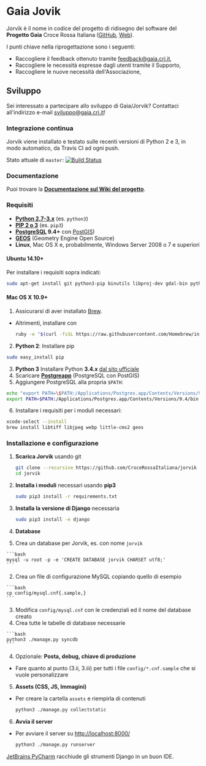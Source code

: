 # Gaia Jovik

Jorvik è il nome in codice del progetto di ridisegno del software del **Progetto Gaia** Croce Rossa Italiana
([GitHub](https://github.com/CroceRossaCatania/gaia), [Web](https://gaia.cri.it)).

I punti chiave nella riprogettazione sono i seguenti:
* Raccogliere il feedback ottenuto tramite <feedback@gaia.cri.it>,
* Raccogliere le necessità espresse dagli utenti tramite il Supporto,
* Raccogliere le nuove necessità dell'Associazione,

## Sviluppo

Sei interessato a partecipare allo sviluppo di Gaia/Jorvik? Contattaci all'indirizzo e-mail <sviluppo@gaia.cri.it>!

### Integrazione continua

Jorvik viene installato e testato sulle recenti versioni di Python 2 e 3, in modo automatico, da Travis CI ad ogni push.

Stato attuale di `master`: [![Build Status](https://travis-ci.org/CroceRossaItaliana/jorvik.svg?branch=master)](https://travis-ci.org/CroceRossaItaliana/jorvik)

### Documentazione

Puoi trovare la **[Documentazione sul Wiki del progetto](https://github.com/CroceRossaItaliana/jorvik/wiki)**.

### Requisiti

* **[Python 2.7-3.x](https://www.python.org/downloads/)** (es. `python3`)
* **[PIP 2 o 3](https://www.python.org/downloads/)** (es. `pip3`)
* **[PostgreSQL](http://www.postgresql.org/) 9.4+** con [PostGIS](http://postgis.net/))
* **[GEOS](http://trac.osgeo.org/geos/)** (Geometry Engine Open Source)
* **Linux**, Mac OS X e, probabilmente, Windows Server 2008 o 7 e superiori

#### Ubuntu 14.10+ 

Per installare i requisiti sopra indicati:

```bash
sudo apt-get install git python3-pip binutils libproj-dev gdal-bin python3-dev libmysqlclient-dev libpq-dev postgresql postgresql-contrib
```

#### Mac OS X 10.9+

1. Assicurarsi di aver installato [Brew](http://brew.sh/).
  * Altrimenti, installare con
    
    ```bash
    ruby -e "$(curl -fsSL https://raw.githubusercontent.com/Homebrew/install/master/install)"
    ```
2. **Python 2**: Installare pip
  
  ```bash
  sudo easy_install pip
  ```
  
3. **Python 3** Installare Python **3.4.x** [dal sito ufficiale](https://www.python.org/downloads/) 
4. Scaricare [**Postgreapp**](http://postgresapp.com/) (PostgreSQL con PostGIS)
5. Aggiungere PostgreSQL alla propria `$PATH`:
  
  ```bash
  echo "export PATH=\$PATH:/Applications/Postgres.app/Contents/Versions/9.4/bin" >> ~/.profile
  export PATH=$PATH:/Applications/Postgres.app/Contents/Versions/9.4/bin
  ```
  
6. Installare i requisiti per i moduli necessari:
  
  ```bash
  xcode-select --install
  brew install libtiff libjpeg webp little-cms2 geos
  ```
  
 
### Installazione e configurazione

1. **Scarica Jorvik** usando git
  
    ```bash
    git clone --recursive https://github.com/CroceRossaItaliana/jorvik 
    cd jorvik
    ```
  
2. **Installa i moduli** necessari usando **pip3**
    
    ```bash
    sudo pip3 install -r requirements.txt
    ```
   
3. **Installa la versione di Django** necessaria
    
    ```bash
    sudo pip3 install -e django
    ```
    
4. **Database**   
  1. Crea un database per Jorvik, es. con nome `jorvik`
  
    ```bash
    mysql -u root -p -e 'CREATE DATABASE jorvik CHARSET utf8;'
    ```
    
  2. Crea un file di configurazione MySQL copiando quello di esempio
  
    ```bash
    cp config/mysql.cnf{.sample,}
    ```
  
  3. Modifica `config/mysql.cnf` con le credenziali ed il nome del database creato
  4. Crea tutte le tabelle di database necessarie
  
    ```bash
    python3 ./manage.py syncdb
    ```
    
4. Opzionale: **Posta, debug, chiave di produzione**
  * Fare quanto al punto (3.ii, 3.iii) per tutti i file `config/*.cnf.sample` che si vuole personalizzare 
5. **Assets (CSS, JS, Immagini)**
  * Per creare la cartella `assets` e riempirla di contenuti
  
    ```bash
    python3 ./manage.py collectstatic
    ```

6. **Avvia il server** 
  * Per avviare il server su [http://localhost:8000/](http://localhost:8000)
    
    ```bash
    python3 ./manage.py runserver
    ```
    
    
    

[JetBrains PyCharm](https://www.jetbrains.com/pycharm/) racchiude gli strumenti Django in un buon IDE.
